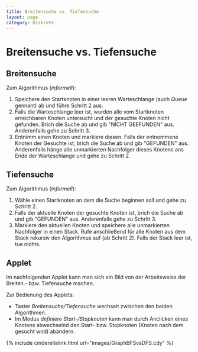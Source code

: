 ```yaml
---
title: Breitensuche vs. Tiefensuche
layout: page
category: Diskrete
---
```


# Breitensuche vs. Tiefensuche

## Breitensuche
Zum Algorithmus (_informell_):
   1. Speichere den Startknoten in einer leeren Warteschlange (auch _Queue_ gennant) ab und führe Schritt 2 aus.
   2. Falls die Warteschlange leer ist, wurden alle vom Startknoten erreichbaren Knoten untersucht und der gesuchte Knoten nicht gefunden. Brich die Suche ab und gib "NICHT GEEFUNDEN" aus. Anderenfalls gehe zu Schritt 3.
   3. Entnimm einen Knoten und markiere diesen. Falls der entnommene Knoten der Gesuchte ist, brich die Suche ab und gib "GEFUNDEN" aus.
     Anderenfalls hänge alle unmarkierten Nachfolger dieses Knotens ans Ende der Warteschlange und gehe zu Schritt 2.

## Tiefensuche
Zum Algorithmus (_informell_):
   1. Wähle einen Startknoten an dem die Suche beginnen soll und gehe zu Schritt 2.
   2. Falls der aktuelle Knoten der gesuchte Knoten ist, brich die Suche ab und gib "GEFUNDEN" aus. Anderenfalls gehe zu Schritt 3.
   3. Markiere den aktuellen Knoten und speichere alle unmarkierten Nachfolger in einen Stack. Rufe anschließend für alle Knoten aus dem Stack rekursiv den Algorithmus auf (ab Schritt 2). Falls der Stack leer ist, tue nichts.

## Applet
Im nachfolgenden Applet kann man sich ein Bild von der Arbeitsweise der Breiten.- bzw. Tiefensuche machen.

Zur Bedienung des Applets:
   * Taster _Breitensuche/Tiefensuche_ wechselt zwischen den beiden Algorithmen.
   * Im Modus _definiere Start-/Stopknoten_ kann man durch Anclicken eines Knotens abwechselnd den Start- bzw. Stopknoten (Knoten nach dem gesucht wird) abändern.

{% include cinderellalink.html url="images/GraphBFSvsDFS.cdy" %}
